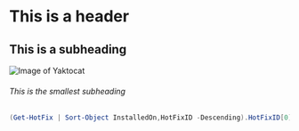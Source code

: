 # This is a header
## This is a subheading
![Image of Yaktocat](https://octodex.github.com/images/yaktocat.png)
###### This is the smallest subheading

```powershell
(Get-HotFix | Sort-Object InstalledOn,HotFixID -Descending).HotFixID[0]
```
